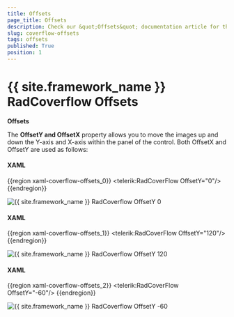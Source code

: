 ```yaml
---
title: Offsets
page_title: Offsets
description: Check our &quot;Offsets&quot; documentation article for the RadCoverflow {{ site.framework_name }} control.
slug: coverflow-offsets
tags: offsets
published: True
position: 1
---
```


# {{ site.framework_name }} RadCoverflow Offsets

__Offsets__

The __OffsetY and OffsetX__ property allows you to move the images up and down the Y-axis and X-axis within the panel of the control. Both OffsetX and OffsetY are used as follows:

#### __XAML__

{{region xaml-coverflow-offsets_0}}
    <telerik:RadCoverFlow OffsetY="0"/>
{{endregion}}

![{{ site.framework_name }} RadCoverflow OffsetY 0](images/RadCoverFlow_Features8.gif)

#### __XAML__

{{region xaml-coverflow-offsets_1}}
    <telerik:RadCoverFlow OffsetY="120"/>
{{endregion}}

![{{ site.framework_name }} RadCoverflow OffsetY 120](images/RadCoverFlow_Features9.gif)

#### __XAML__

{{region xaml-coverflow-offsets_2}}
    <telerik:RadCoverFlow OffsetY="-60"/>
{{endregion}}

![{{ site.framework_name }} RadCoverflow OffsetY -60](images/RadCoverFlow_Features10.gif)


